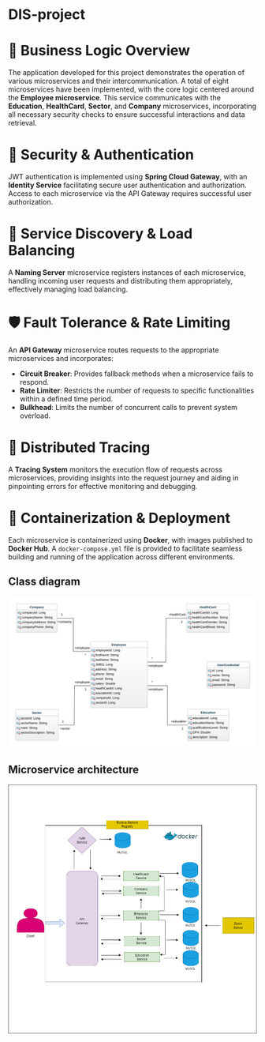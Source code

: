 # DIS-project
# 🧠 Business Logic Overview

The application developed for this project demonstrates the operation of various microservices and their intercommunication. A total of eight microservices have been implemented, with the core logic centered around the **Employee microservice**. This service communicates with the **Education**, **HealthCard**, **Sector**, and **Company** microservices, incorporating all necessary security checks to ensure successful interactions and data retrieval.

# 🔐 Security & Authentication

JWT authentication is implemented using **Spring Cloud Gateway**, with an **Identity Service** facilitating secure user authentication and authorization. Access to each microservice via the API Gateway requires successful user authorization.

# 🔄 Service Discovery & Load Balancing

A **Naming Server** microservice registers instances of each microservice, handling incoming user requests and distributing them appropriately, effectively managing load balancing.

# 🛡️ Fault Tolerance & Rate Limiting

An **API Gateway** microservice routes requests to the appropriate microservices and incorporates:

- **Circuit Breaker**: Provides fallback methods when a microservice fails to respond.
- **Rate Limiter**: Restricts the number of requests to specific functionalities within a defined time period.
- **Bulkhead**: Limits the number of concurrent calls to prevent system overload.

# 🧭 Distributed Tracing

A **Tracing System** monitors the execution flow of requests across microservices, providing insights into the request journey and aiding in pinpointing errors for effective monitoring and debugging.

# 🐳 Containerization & Deployment

Each microservice is containerized using **Docker**, with images published to **Docker Hub**. A `docker-compose.yml` file is provided to facilitate seamless building and running of the application across different environments.


## Class diagram
![Class diagram](classDiagram.jpeg)

## Microservice architecture
![Architecture diagram](arhitektura.png)
